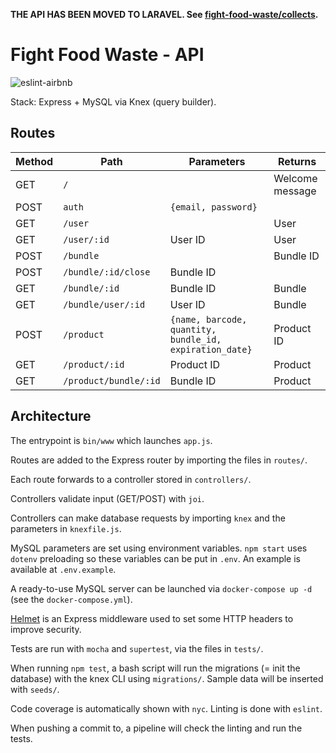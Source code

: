 **THE API HAS BEEN MOVED TO LARAVEL. See [fight-food-waste/collects](https://github.com/fight-food-waste/collects/blob/master/routes/api.php).**

# Fight Food Waste - API

![eslint-airbnb](https://badgen.net/badge/eslint/airbnb/red?icon=airbnb)

Stack: Express + MySQL via Knex (query builder).

## Routes

| Method | Path                  | Parameters                                        | Returns         |
|--------|-----------------------|---------------------------------------------------|-----------------|
| GET    | `/`                   |                                                   | Welcome message |
| POST   | `auth`                | `{email, password}`                               |                 |
| GET    | `/user`               |                                                   | User            |
| GET    | `/user/:id`           | User ID                                           | User            |
| POST   | `/bundle`             |                                                   | Bundle ID       |
| POST   | `/bundle/:id/close`   | Bundle ID                                         |                 |
| GET    | `/bundle/:id`         | Bundle ID                                         | Bundle          |
| GET    | `/bundle/user/:id`    | User ID                                           | Bundle          |
| POST   | `/product`            | `{name, barcode, quantity, bundle_id, expiration_date}` | Product ID      |
| GET    | `/product/:id`        | Product ID                                        | Product         |
| GET    | `/product/bundle/:id` | Bundle ID                                         | Product         |

## Architecture

The entrypoint is `bin/www` which launches `app.js`.

Routes are added to the Express router by importing the files in `routes/`.

Each route forwards to a controller stored in `controllers/`.

Controllers validate input (GET/POST) with `joi`.

Controllers can make database requests by importing `knex` and the parameters in `knexfile.js`.

MySQL parameters are set using environment variables. `npm start` uses `dotenv` preloading so these variables can be put in `.env`. An example is available at `.env.example`.

A ready-to-use MySQL server can be launched via `docker-compose up -d` (see the `docker-compose.yml`).

[Helmet](https://helmetjs.github.io/) is an Express middleware used to set some HTTP headers to improve security.

Tests are run with `mocha` and `supertest`, via the files in `tests/`.

When running `npm test`, a bash script will run the migrations (= init the database) with the knex CLI using `migrations/`. Sample data will be inserted with `seeds/`.

Code coverage is automatically shown with `nyc`. Linting is done with `eslint`.

When pushing a commit to, a pipeline will check the linting and run the tests.

